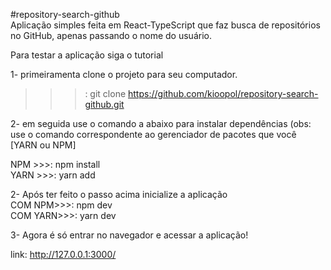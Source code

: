 #repository-search-github<br/>
Aplicação simples feita em React-TypeScript que faz busca de repositórios no GitHub, apenas passando o nome do usuário.<br/>
  
Para testar a aplicação siga o tutorial<br/>

  1- primeiramenta clone o projeto para seu computador.<br/>
  
  >>>: git clone https://github.com/kioopol/repository-search-github.git<br/>
  
  2- em seguida use o comando a abaixo para instalar dependências (obs: use o comando correspondente ao gerenciador de pacotes que você [YARN ou NPM]<br/>
  
  NPM >>>: npm install<br/>
  YARN >>>: yarn add<br/>
  
  2- Após ter feito o passo acima inicialize a aplicação<br/>
  COM NPM>>>: npm dev<br/>
  COM YARN>>>: yarn dev<br/>
  
  3- Agora é só entrar no navegador e acessar a aplicação!<br/>
  
  link: http://127.0.0.1:3000/
  
  
